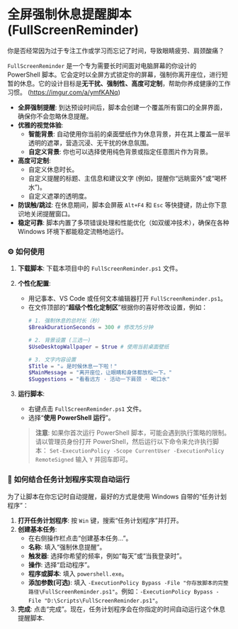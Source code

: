 # 全屏强制休息提醒脚本 (FullScreenReminder)

你是否经常因为过于专注工作或学习而忘记了时间，导致眼睛疲劳、肩颈酸痛？

`FullScreenReminder` 是一个专为需要长时间面对电脑屏幕的你设计的 PowerShell 脚本。它会定时以全屏方式锁定你的屏幕，强制你离开座位，进行短暂的休息。它的设计目标是**无干扰、强制性、高度可定制**，帮助你养成健康的工作习惯。
(https://imgur.com/a/ymfKANq)

  * **全屏强制提醒**: 到达预设时间后，脚本会创建一个覆盖所有窗口的全屏界面，确保你不会忽略休息提醒。
  * **优雅的视觉体验**:
      * **智能背景**: 自动使用你当前的桌面壁纸作为休息背景，并在其上覆盖一层半透明的遮罩，营造沉浸、无干扰的休息氛围。
      * **自定义背景**: 你也可以选择使用纯色背景或指定任意图片作为背景。
  * **高度可定制**:
      * 自定义休息时长。
      * 自定义提醒的标题、主信息和建议文字 (例如，提醒你“远眺窗外”或“喝杯水”)。
      * 自定义遮罩的透明度。
  * **防误触/跳过**: 在休息期间，脚本会屏蔽 `Alt+F4` 和 `Esc` 等快捷键，防止你下意识地关闭提醒窗口。
  * **稳定可靠**: 脚本内置了多项错误处理和性能优化（如双缓冲技术），确保在各种 Windows 环境下都能稳定流畅地运行。

### ⚙️ **如何使用**

1.  **下载脚本**: 下载本项目中的 `FullScreenReminder.ps1` 文件。

2.  **个性化配置**:

      * 用记事本、VS Code 或任何文本编辑器打开 `FullScreenReminder.ps1`。
      * 在文件顶部的“**超级个性化定制区**”根据你的喜好修改设置，例如：
        ```powershell
        # 1. 强制休息的总时长（秒）
        $BreakDurationSeconds = 300 # 修改为5分钟

        # 2. 背景设置 (三选一)
        $UseDesktopWallpaper = $true # 使用当前桌面壁纸

        # 3. 文字内容设置
        $Title = "☕ 是时候休息一下啦！"
        $MainMessage = "离开座位，让眼睛和身体都放松一下。"
        $Suggestions = "看看远方 · 活动一下肩颈 · 喝口水"
        ```

3.  **运行脚本**:

      * 右键点击 `FullScreenReminder.ps1` 文件。
      * 选择“**使用 PowerShell 运行**”。

    > **注意**: 如果你首次运行 PowerShell 脚本，可能会遇到执行策略的限制。请以管理员身份打开 PowerShell，然后运行以下命令来允许执行脚本：
    > `Set-ExecutionPolicy -Scope CurrentUser -ExecutionPolicy RemoteSigned`
    > 输入 `Y` 并回车即可。

### 🚀 **如何结合任务计划程序实现自动运行**

为了让脚本在你忘记时自动提醒，最好的方式是使用 Windows 自带的“任务计划程序”：

1.  **打开任务计划程序**: 按 `Win` 键，搜索“任务计划程序”并打开。
2.  **创建基本任务**:
      * 在右侧操作栏点击“创建基本任务...”。
      * **名称**: 填入“强制休息提醒”。
      * **触发器**: 选择你希望的频率，例如“每天”或“当我登录时”。
      * **操作**: 选择“启动程序”。
      * **程序或脚本**: 填入 `powershell.exe`。
      * **添加参数(可选)**: 填入 `-ExecutionPolicy Bypass -File "你存放脚本的完整路径\FullScreenReminder.ps1"`。例如：`-ExecutionPolicy Bypass -File "D:\Scripts\FullScreenReminder.ps1"`。
3.  **完成**: 点击“完成”。现在，任务计划程序会在你指定的时间自动运行这个休息提醒脚本.
